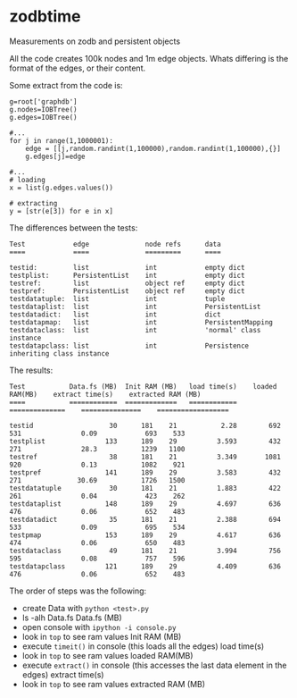 zodbtime
========

Measurements on zodb and persistent objects

All the code creates 100k nodes and 1m edge objects. Whats differing is the format of the edges, or their content.

Some extract from the code is:

    g=root['graphdb']
    g.nodes=IOBTree()
    g.edges=IOBTree()

    #... 
    for j in range(1,1000001):
        edge = [[j,random.randint(1,100000),random.randint(1,100000),{}]
        g.edges[j]=edge

    #...
    # loading
    x = list(g.edges.values())

    # extracting
    y = [str(e[3]) for e in x] 


The differences between the tests:


    Test            edge              node refs      data
    ====            ====              =========      ====

    testid:         list              int            empty dict
    testplist:      PersistentList    int            empty dict
    testref:        list              object ref     empty dict
    testpref:       PersistentList    object ref     empty dict
    testdatatuple:  list              int            tuple 
    testdataplist:  list              int            PersistentList 
    testdatadict:   list              int            dict 
    testdatapmap:   list              int            PersistentMapping
    testdataclass:  list              int            'normal' class instance
    testdatapclass: list              int            Persistence inheriting class instance


The results:


    Test           Data.fs (MB)  Init RAM (MB)   load time(s)    loaded RAM(MB)    extract time(s)    extracted RAM (MB)    
    ====           ============  =============   ============    ==============    ===============    ==================

    testid                   30      181    21           2.28        692    531               0.09            693    533
    testplist               133      189    29          3.593        432    271               28.3           1239   1100
    testref                  38      181    21          3.349       1081    920               0.13           1082    921
    testpref                141      189    29          3.583        432    271              30.69           1726   1500
    testdatatuple            30      181    21          1.883        422    261               0.04            423    262
    testdataplist           148      189    29          4.697        636    476               0.06            652    483
    testdatadict             35      181    21          2.388        694    533               0.09            695    534
    testpmap                153      189    29          4.617        636    474               0.06            650    483
    testdataclass            49      181    21          3.994        756    595               0.08            757    596
    testdatapclass          121      189    29          4.409        636    476               0.06            652    483


The order of steps was the following:

- create Data with `python <test>.py`
- ls -alh Data.fs                                                                     Data.fs (MB)
- open console with `ipython -i console.py`      
- look in `top` to see ram values                                                     Init RAM (MB)
- execute `timeit()` in console (this loads all the edges)                            load time(s)
- look in `top` to see ram values                                                     loaded RAM(MB)
- execute `extract()` in console (this accesses the last data element in the edges)   extract time(s)
- look in `top` to see ram values                                                     extracted RAM (MB)
